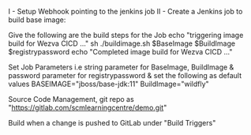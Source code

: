 I - Setup Webhook pointing to the jenkins job
II - Create a Jenkins job to build base image:


Give the following are the build steps for the Job
echo "triggering image build for Wezva CICD ..."
sh ./buildimage.sh $BaseImage $BuildImage $registrypassword
echo "Completed image build for Wezva CICD ..."


Set Job Parameters i.e string parameter for BaseImage, BuildImage & password parameter for registrypassword & set the following as default values
BASEIMAGE="jboss/base-jdk:11"
BuildImage="wildfly"


Source Code Management, git repo as "https://gitlab.com/scmlearningcentre/demo.git"


Build when a change is pushed to GitLab under "Build Triggers"
